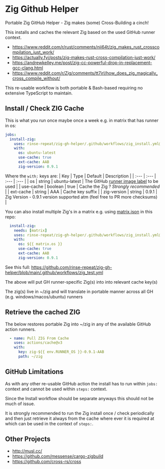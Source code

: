 # Zig Github Helper

Portable Zig GitHub Helper - Zig makes (some) Cross-Building a cinch!

This installs and caches the relevant Zig based on the used GitHub runner context.

- https://www.reddit.com/r/rust/comments/nii64t/zig_makes_rust_crosscompilation_just_work/
- https://actually.fyi/posts/zig-makes-rust-cross-compilation-just-work/
- https://andrewkelley.me/post/zig-cc-powerful-drop-in-replacement-gcc-clang.html
- https://www.reddit.com/r/Zig/comments/tt7irl/how_does_zig_magically_cross_compile_without/

This re-usable workflow is both portable & Bash-based requiring no extensive TypeScript to maintain.

## Install / Check ZIG Cache

This is what you run once maybe once a week e.g. in matrix that has runner in os:

```yaml
jobs:
  install-zig:
    uses: rinse-repeat/zig-gh-helper/.github/workflows/zig_install.yml@main
    with:
      os: ubuntu-latest
      use-cache: true
      ext-cache: AAB
      zig-version: 0.9.1
```

Where the `with:` keys are:
| Key         | Type    | Default       | Description |
| :---        | :---    | :---          | :---        |
| os          | string  | ubuntu-latest | The GitHub [runner image label](https://github.com/actions/runner-images) to be used |
| use-cache   | boolean | true          | Cache the Zig ? _*Strongly recommended*_ |
| ext-cache   | string  | AAA           | Cache key suffix |
| zig-version | string  | 0.9.1         | Zig Version - 0.9.1 version supported atm (feel free to PR more checksums) |

You can also install multiple Zig's in a matrix e.g. using [matrix.json](matrix.json) in this repo:

```yaml
  install-zig:
    needs: [matrix]
    uses: rinse-repeat/zig-gh-helper/.github/workflows/zig_install.yml@main
    with:
      os: ${{ matrix.os }}
      use-cache: true
      ext-cache: AAB
      zig-version: 0.9.1
```

See this full: https://github.com/rinse-repeat/zig-gh-helper/blob/main/.github/workflows/zig_test.yml

The above will put GH runner-specific Zig(s) into into relevant cache key(s)

The zig(s) live in ~/zig and will translate in portable manner across all GH (e.g. windows/macos/ubuntu) runners

## Retrieve the cached ZIG

The below restores portable Zig into ~/zig in any of the available GitHub action runners.

```yaml
  - name: Pull ZIG From Cache
    uses: actions/cache@v3
    with:
      key: zig-${{ env.RUNNER_OS }}-0.9.1-AAB
      path: ~/zig
```

## GitHub Limitations

As with any other re-usable GitHub action the install has to run within `jobs:` context and cannot be used within `steps:` context.

Since the Install workflow should be separate anyways this should not be much of issue.

It is strongly recommended to run the Zig install once / check periodically and then just retrieve it always from the cache where ever it is required at which can be used in the context of `steps:`.

## Other Projects

- http://musl.cc/
- https://github.com/messense/cargo-zigbuild
- https://github.com/cross-rs/cross
